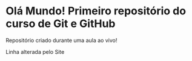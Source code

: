 # Olá Mundo! Primeiro repositório do curso de Git e GitHub

 Repositório criado durante uma aula ao vivo!

Linha alterada pelo Site
